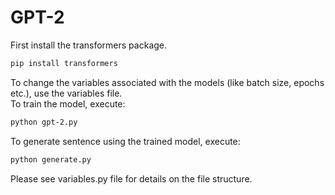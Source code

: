 # GPT-2<br>
First install the transformers package.<br>
```.bash
pip install transformers
```
To change the variables associated with the models (like batch size, epochs etc.), use the variables file. <br>
To train the model, execute:<br>
```.bash
python gpt-2.py
```
To generate sentence using the trained model, execute:<br>
```.bash
python generate.py
```
Please see variables.py file for details on the file structure.<br>
